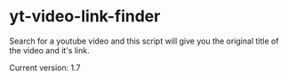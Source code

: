 # yt-video-link-finder
Search for a youtube video and this script will give you the original title of the video and it's link.

Current version: 1.7
